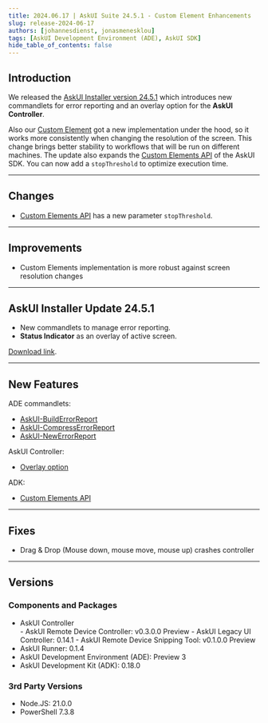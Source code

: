 ```yaml
---
title: 2024.06.17 | AskUI Suite 24.5.1 - Custom Element Enhancements
slug: release-2024-06-17
authors: [johannesdienst, jonasmenesklou]
tags: [AskUI Development Environment (ADE), AskUI SDK]
hide_table_of_contents: false
---
```


## Introduction
We released the [AskUI Installer version 24.5.1](#askui-installer-update-2451) which introduces new commandlets for error reporting and an overlay option for the **AskUI Controller**.

Also our [Custom Element](#changes) got a new implementation under the hood, so it works more consistently when changing the resolution of the screen. This change brings better stability to workflows that will be run on different machines. The update also expands the [Custom Elements API](https://docs.askui.com/docs/api/Element-Descriptions/customelement) of the AskUI SDK. You can now add a `stopThreshold` to optimize execution time.

---

## Changes

- [Custom Elements API](https://docs.askui.com/docs/api/Element-Descriptions/customelement) has a new parameter `stopThreshold`.

---

## Improvements

- Custom Elements implementation is more robust against screen resolution changes

---

## AskUI Installer Update 24.5.1

- New commandlets to manage error reporting.
- **Status Indicator** as an overlay of active screen.

[Download link](https://files.askui.com/releases/Installer/24.5.1/AskUI-Suite-24.5.1-System-Installer-Win-AMD64-Full.exe).

---

## New Features
ADE commandlets:

- [AskUI-BuildErrorReport](https://docs.askui.com/docs/suite/Components/AskUI-Development-Environment#askui-builderrorreport-command)
- [AskUI-CompressErrorReport](https://docs.askui.com/docs/suite/Components/AskUI-Development-Environment#askui-compresserrorreport-command)
- [AskUI-NewErrorReport](https://docs.askui.com/docs/suite/Components/AskUI-Development-Environment#askui-newerrorreport-command)

AskUI Controller:
- [Overlay option](https://docs.askui.com/docs/suite/Components/AskUI-Controller#render-status-indicator-askui-development-environment)

ADK:
- [Custom Elements API](https://docs.askui.com/docs/api/Element-Descriptions/customelement)

---

## Fixes

- Drag & Drop (Mouse down, mouse move, mouse up) crashes controller

---
## Versions

### Components and Packages
- AskUI Controller  
        - AskUI Remote Device Controller: v0.3.0.0 Preview 
        - AskUI Legacy UI Controller: 0.14.1
        - AskUI Remote Device Snipping Tool: v0.1.0.0 Preview
- AskUI Runner: 0.1.4
- AskUI Development Environment (ADE): Preview 3
- AskUI Development Kit (ADK): 0.18.0

### 3rd Party Versions
- Node.JS: 21.0.0
- PowerShell 7.3.8